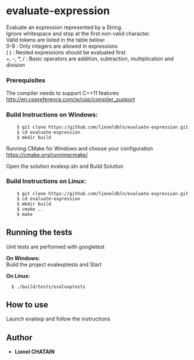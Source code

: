 # evaluate-expression

Evaluate an expression represented by a String.  
Ignore whitespace and stop at the first non-valid character.  
Valid tokens are listed in the table below:  
0-9  :  Only integers are allowed in expressions  
( )  :  Nested expressions should be evaluated first  
+, -, *, /  :  Basic operators are addition, subtraction, multiplication and division  

### Prerequisites

The compiler needs to support C++11 features  
http://en.cppreference.com/w/cpp/compiler_support

### Build Instructions on Windows:

```
    $ git clone https://github.com/lioneldbln/evaluate-expression.git
    $ cd evaluate-expression
    $ mkdir build
```
  Running CMake for Windows and choose your configuration  
  https://cmake.org/runningcmake/

  Open the solution evalexp.sln and Build Solution

### Build Instructions on Linux:

```
    $ git clone https://github.com/lioneldbln/evaluate-expression.git
    $ cd evaluate-expression
    $ mkdir build
    $ cmake ..
    $ make
```
## Running the tests

Unit tests are performed with googletest
    
  **On Windows:**  
  Build the project evalexptests and Start
  
  **On Linux:**
```
  $ ./build/tests/evalexptests
```

## How to use

Launch evalexp and follow the instructions

## Author

* **Lionel CHATAIN**
